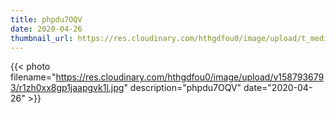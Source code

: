```yaml
---
title: phpdu7OQV
date: 2020-04-26
thumbnail_url: https://res.cloudinary.com/hthgdfou0/image/upload/t_media_lib_thumb/r1zh0xx8gp1jaapgvk1l.jpg
---
```


{{< photo filename="https://res.cloudinary.com/hthgdfou0/image/upload/v1587936793/r1zh0xx8gp1jaapgvk1l.jpg" description="phpdu7OQV" date="2020-04-26" >}}
